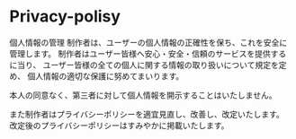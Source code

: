 Privacy-polisy
==============
個人情報の管理
制作者は、ユーザーの個人情報の正確性を保ち、これを安全に管理します。
制作者はユーザー皆様へ安心・安全・信頼のサービスを提供するに当り、 
ユーザー皆様の全ての個人に関する情報の取り扱いについて規定を定め、
個人情報の適切な保護に努めてまいります。

本人の同意なく、第三者に対して個人情報を開示することはいたしません。 

また制作者はプライバシーポリシーを適宜見直し、改善し、改定いたします。
改定後のプライバシーポリシーはすみやかに掲載いたします。
